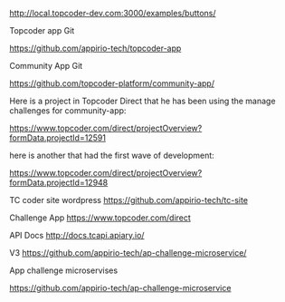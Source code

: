 http://local.topcoder-dev.com:3000/examples/buttons/

Topcoder app Git 

https://github.com/appirio-tech/topcoder-app

Community App Git 

https://github.com/topcoder-platform/community-app/


Here is a project in Topcoder Direct that he has been using the manage challenges for community-app:

https://www.topcoder.com/direct/projectOverview?formData.projectId=12591


here is another that had the first wave of development:  

https://www.topcoder.com/direct/projectOverview?formData.projectId=12948


TC coder site wordpress 
https://github.com/appirio-tech/tc-site


Challenge App
https://www.topcoder.com/direct

API Docs 
http://docs.tcapi.apiary.io/

V3
https://github.com/appirio-tech/ap-challenge-microservice/

App challenge microservises 

https://github.com/appirio-tech/ap-challenge-microservice


